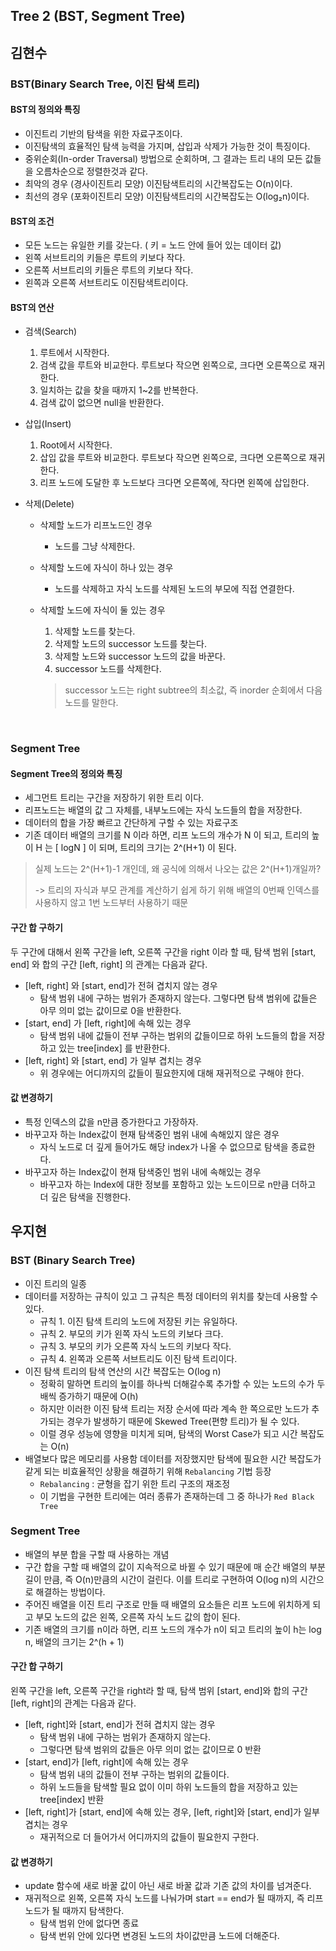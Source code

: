 ## Tree 2 (BST, Segment Tree)

## 김현수

### BST(Binary Search Tree, 이진 탐색 트리)

#### BST의 정의와 특징

- 이진트리 기반의 탐색을 위한 자료구조이다.
- 이진탐색의 효율적인 탐색 능력을 가지며, 삽입과 삭제가 가능한 것이 특징이다.
- 중위순회(In-order Traversal) 방법으로 순회하며, 그 결과는 트리 내의 모든 값들을 오름차순으로 정렬한것과 같다.
- 최악의 경우 (경사이진트리 모양) 이진탐색트리의 시간복잡도는 O(n)이다.
- 최선의 경우 (포화이진트리 모양) 이진탐색트리의 시간복잡도는 O(log₂n)이다.

#### BST의 조건

- 모든 노드는 유일한 키를 갖는다. ( 키 = 노드 안에 들어 있는 데이터 값)
- 왼쪽 서브트리의 키들은 루트의 키보다 작다.
- 오른쪽 서브트리의 키들은 루트의 키보다 작다.
- 왼쪽과 오른쪽 서브트리도 이진탐색트리이다.

#### BST의 연산
- 검색(Search)
	1. 루트에서 시작한다.
	2. 검색 값을 루트와 비교한다. 루트보다 작으면 왼쪽으로, 크다면 오른쪽으로 재귀한다.
	3. 일치하는 값을 찾을 때까지 1~2를 반복한다.
	4. 검색 값이 없으면 null을 반환한다.
	
- 삽입(Insert)
	1. Root에서 시작한다.
	2. 삽입 값을 루트와 비교한다. 루트보다 작으면 왼쪽으로, 크다면 오른쪽으로 재귀한다.
	3. 리프 노드에 도달한 후 노드보다 크다면 오른쪽에, 작다면 왼쪽에 삽입한다.
	
- 삭제(Delete)
	- 삭제할 노드가 리프노드인 경우
		- 노드를 그냥 삭제한다.
	- 삭제할 노드에 자식이 하나 있는 경우
		- 노드를 삭제하고 자식 노드를 삭제된 노드의 부모에 직접 연결한다.
	- 삭제할 노드에 자식이 둘 있는 경우
		1. 삭제할 노드를 찾는다.
		2. 삭제할 노드의 successor 노드를 찾는다.
		3. 삭제할 노드와 successor 노드의 값을 바꾼다.
		4. successor 노드를 삭제한다.
		
		> successor 노드는 right subtree의 최소값, 즉 inorder 순회에서 다음 노드를 말한다.
		

<br>

### Segment Tree

#### Segment Tree의 정의와 특징
- 세그먼트 트리는 구간을 저장하기 위한 트리 이다.
- 리프노드는 배열의 값 그 자체를, 내부노드에는 자식 노드들의 합을 저장한다.
- 데이터의 합을 가장 빠르고 간단하게 구할 수 있는 자료구조
- 기존 데이터 배열의 크기를 N 이라 하면, 리프 노드의 개수가 N 이 되고, 트리의 높이 H 는 [ logN ] 이 되며, 트리의 크기는 2^(H+1) 이 된다.

>실제 노드는 2^(H+1)-1 개인데, 왜 공식에 의해서 나오는 값은 2^(H+1)개일까? 
>
>	-> 트리의 자식과 부모 관계를 계산하기 쉽게 하기 위해 배열의 0번째 인덱스를 사용하지 않고 1번 노드부터 사용하기 때문

#### 구간 합 구하기
두 구간에 대해서 왼쪽 구간을 left, 오른쪽 구간을 right 이라 할 때, 탐색 범위 [start, end] 와 합의 구간 [left, right] 의 관계는 다음과 같다.

- [left, right] 와 [start, end]가 전혀 겹치지 않는 경우
	- 탐색 범위 내에 구하는 범위가 존재하지 않는다. 그렇다면 탐색 범위에 값들은 아무 의미 없는 값이므로 0을 반환한다.
- [start, end] 가 [left, right]에 속해 있는 경우
	- 탐색 범위 내에 값들이 전부 구하는 범위의 값들이므로 하위 노드들의 합을 저장하고 있는 tree[index] 를 반환한다.
- [left, right] 와 [start, end] 가 일부 겹치는 경우
	- 위 경우에는 어디까지의 값들이 필요한지에 대해 재귀적으로 구해야 한다.
	
#### 값 변경하기
- 특정 인덱스의 값을 n만큼 증가한다고 가장하자.
- 바꾸고자 하는 Index값이 현재 탐색중인 범위 내에 속해있지 않은 경우
	- 자식 노드로 더 깊게 들어가도 해당 index가 나올 수 없으므로 탐색을 종료한다.
- 바꾸고자 하는 Index값이 현재 탐색중인 범위 내에 속해있는 경우
	- 바꾸고자 하는 Index에 대한 정보를 포함하고 있는 노드이므로 n만큼 더하고 더 깊은 탐색을 진행한다.

## 우지현

### BST (Binary Search Tree)

- 이진 트리의 일종
- 데이터를 저장하는 규칙이 있고 그 규칙은 특정 데이터의 위치를 찾는데 사용할 수 있다.
  - 규칙 1. 이진 탐색 트리의 노드에 저장된 키는 유일하다.
  - 규칙 2. 부모의 키가 왼쪽 자식 노드의 키보다 크다.
  - 규칙 3. 부모의 키가 오른쪽 자식 노드의 키보다 작다.
  - 규칙 4. 왼쪽과 오른쪽 서브트리도 이진 탐색 트리이다.
- 이진 탐색 트리의 탐색 연산의 시간 복잡도는 O(log n)
  - 정확히 말하면 트리의 높이를 하나씩 더해갈수록 추가할 수 있는 노드의 수가 두 배씩 증가하기 때문에 O(h)
  - 하지만 이러한 이진 탐색 트리는 저장 순서에 따라 계속 한 쪽으로만 노드가 추가되는 경우가 발생하기 때문에 Skewed Tree(편향 트리)가 될 수 있다.
  - 이럴 경우 성능에 영향을 미치게 되며, 탐색의 Worst Case가 되고 시간 복잡도는 O(n)
- 배열보다 많은 메모리를 사용함 데이터를 저장했지만 탐색에 필요한 시간 복잡도가 같게 되는 비효율적인 상황을 해결하기 위해 `Rebalancing` 기법 등장
  - `Rebalancing` : 균형을 잡기 위한 트리 구조의 재조정
  - 이 기법을 구현한 트리에는 여러 종류가 존재하는데 그 중 하나가 `Red Black Tree` 

### Segment Tree

- 배열의 부분 합을 구할 때 사용하는 개념
- 구간 합을 구할 때 배열의 값이 지속적으로 바뀔 수 있기 때문에 매 순간 배열의 부분 길이 만큼, 즉 O(n)만큼의 시간이 걸린다. 이를 트리로 구현하여 O(log n)의 시간으로 해결하는 방법이다.
- 주어진 배열을 이진 트리 구조로 만들 때 배열의 요소들은 리프 노드에 위치하게 되고 부모 노드의 값은 왼쪽, 오른쪽 자식 노드 값의 합이 된다.
- 기존 배열의 크기를 n이라 하면, 리프 노드의 개수가 n이 되고 트리의 높이 h는 log n, 배열의 크기는 2^(h + 1)

#### 구간 합 구하기

왼쪽 구간을 left, 오른쪽 구간을 right라 할 때, 탐색 범위 [start, end]와 합의 구간 [left, right]의 관계는 다음과 같다.

- [left, right]와 [start, end]가 전혀 겹치지 않는 경우
  - 탐색 범위 내에 구하는 범위가 존재하지 않는다.
  - 그렇다면 탐색 범위의 값들은 아무 의미 없는 값이므로 0 반환
- [start, end]가 [left, right]에 속해 있는 경우
  - 탐색 범위 내의 값들이 전부 구하는 범위의 값들이다.
  - 하위 노드들을 탐색할 필요 없이 이미 하위 노드들의 합을 저장하고 있는 tree[index] 반환
- [left, right]가 [start, end]에 속해 있는 경우, [left, right]와 [start, end]가 일부 겹치는 경우
  - 재귀적으로 더 들어가서 어디까지의 값들이 필요한지 구한다.

#### 값 변경하기

- update 함수에 새로 바꿀 값이 아닌 새로 바꿀 값과 기존 값의 차이를 넘겨준다.
- 재귀적으로 왼쪽, 오른쪽 자식 노드를 나눠가며 start == end가 될 때까지, 즉 리프 노드가 될 때까지 탐색한다.
  - 탐색 범위 안에 없다면 종료
  - 탐색 번위 안에 있다면 변경된 노드의 차이값만큼 노드에 더해준다.



